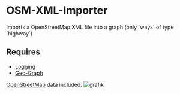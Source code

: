 # OSM-XML-Importer

Imports a OpenStreetMap XML file into a graph (only ´ways´ of type ´highway´)

## Requires

- [Logging](https://github.com/C9Glax/Logging)
- [Geo-Graph](https://github.com/C9Glax/Geo-Graph)

[OpenStreetMap](https://www.openstreetmap.org/) data included.
![grafik](https://user-images.githubusercontent.com/13404778/167040930-1a216ecb-c36d-4a19-8afc-310c06d2784e.png)
